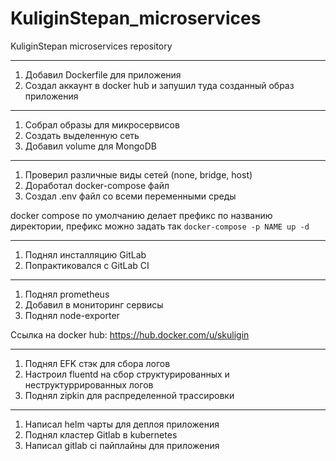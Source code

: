 # KuliginStepan_microservices
KuliginStepan microservices repository

---
1. Добавил Dockerfile для приложения
2. Создал аккаунт в docker hub и запушил туда созданный образ приложения
---
1. Собрал образы для микросервисов
2. Создать выделенную сеть
3. Добавил volume для MongoDB
---
1. Проверил различные виды сетей (none, bridge, host)
2. Доработал docker-compose файл
3. Создал .env файл со всеми переменными среды

docker compose по умолчанию делает префикс по названию директории, префикс можно задать так `docker-compose -p NAME up -d`

---
1. Поднял инсталляцию GitLab
2. Попрактиковался с GitLab CI
---
1. Поднял prometheus
2. Добавил в мониторинг сервисы
3. Поднял node-exporter

Ссылка на docker hub: https://hub.docker.com/u/skuligin

---
1. Поднял EFK стэк для сбора логов
2. Настроил fluentd на сбор структурированных и неструктуррированных логов
3. Поднял zipkin для распределенной трассировки

---
1. Написал helm чарты для деплоя приложения
2. Поднял кластер Gitlab в kubernetes
3. Написал gitlab ci пайплайны для приложения
